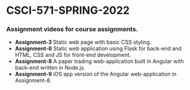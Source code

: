 # CSCI-571-SPRING-2022
### Assignment videos for course assignments. ###
- **Assignment-3** Static web page with basic CSS styling.
- **Assignment-6** Static web application using Flask for back-end and HTML, CSS and JS for front-end development.
- **Assignment-8** A paper trading web-application built in Angular with back-end written in Node.js.
- **Assignment-9** iOS app version of the Angular web-application in Assignment-8.
